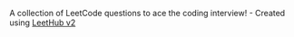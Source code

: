 A collection of LeetCode questions to ace the coding interview! - Created using [LeetHub v2](https://github.com/arunbhardwaj/LeetHub-2.0)


